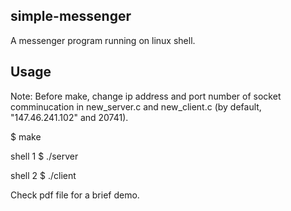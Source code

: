 ## simple-messenger
A messenger program running on linux shell. 

## Usage
Note: Before make, change ip address and port number of socket comminucation in new_server.c and new_client.c  (by default, "147.46.241.102" and 20741).

$ make

shell 1
$ ./server

shell 2
$ ./client

Check pdf file for a brief demo.
